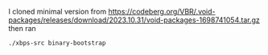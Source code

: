 I cloned minimal version from https://codeberg.org/VBR/.void-packages/releases/download/2023.10.31/void-packages-1698741054.tar.gz
then ran
```
./xbps-src binary-bootstrap
```
